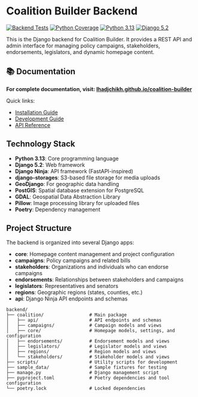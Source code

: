 # Coalition Builder Backend

[![Backend Tests](https://github.com/lhadjchikh/coalition-builder/actions/workflows/test_backend.yml/badge.svg)](https://github.com/lhadjchikh/coalition-builder/actions/workflows/test_backend.yml)
[![Python Coverage](https://codecov.io/gh/lhadjchikh/coalition-builder/branch/main/graph/badge.svg?flag=python&token=VGUU4R6NR3)](https://codecov.io/gh/lhadjchikh/coalition-builder)
[![Python 3.13](https://img.shields.io/badge/python-3.13-blue.svg)](https://www.python.org/downloads/)
[![Django 5.2](https://img.shields.io/badge/django-5.2-green.svg)](https://docs.djangoproject.com/en/5.2/)

This is the Django backend for Coalition Builder. It provides a REST API and admin interface for managing
policy campaigns, stakeholders, endorsements, legislators, and dynamic homepage content.

## 📚 Documentation

**For complete documentation, visit: [lhadjchikh.github.io/coalition-builder](https://lhadjchikh.github.io/coalition-builder/)**

Quick links:

- [Installation Guide](https://lhadjchikh.github.io/coalition-builder/installation/)
- [Development Guide](https://lhadjchikh.github.io/coalition-builder/development/)
- [API Reference](https://lhadjchikh.github.io/coalition-builder/api/)

## Technology Stack

- **Python 3.13**: Core programming language
- **Django 5.2**: Web framework
- **Django Ninja**: API framework (FastAPI-inspired)
- **django-storages**: S3-based file storage for media uploads
- **GeoDjango**: For geographic data handling
- **PostGIS**: Spatial database extension for PostgreSQL
- **GDAL**: Geospatial Data Abstraction Library
- **Pillow**: Image processing library for uploaded files
- **Poetry**: Dependency management

## Project Structure

The backend is organized into several Django apps:

- **core**: Homepage content management and project configuration
- **campaigns**: Policy campaigns and related bills
- **stakeholders**: Organizations and individuals who can endorse campaigns
- **endorsements**: Relationships between stakeholders and campaigns
- **legislators**: Representatives and senators
- **regions**: Geographic regions (states, counties, etc.)
- **api**: Django Ninja API endpoints and schemas

```
backend/
├── coalition/                 # Main package
│   ├── api/                   # API endpoints and schemas
│   ├── campaigns/             # Campaign models and views
│   ├── core/                  # Homepage models, settings, and configuration
│   ├── endorsements/          # Endorsement models and views
│   ├── legislators/           # Legislator models and views
│   ├── regions/               # Region models and views
│   └── stakeholders/          # Stakeholder models and views
├── scripts/                   # Utility scripts for development
├── sample_data/               # Sample fixtures for testing
├── manage.py                  # Django management script
├── pyproject.toml             # Poetry dependencies and tool configuration
└── poetry.lock                # Locked dependencies
```

```

```
